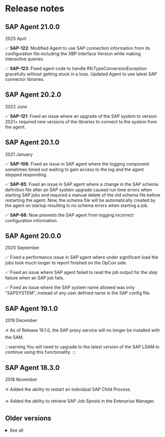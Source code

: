 # Release notes

## SAP Agent 21.0.0

2025 April

:white_check_mark: **SAP-122**: Modified Agent to use SAP connection information from its configuration file including the XBP Interface Version while making interactive queries. 

:white_check_mark: **SAP-123**: Fixed agent code to handle RfcTypeConversionException gracefully without getting stuck in a loop. Updated Agent to use latest SAP connector libraries.

## SAP Agent 20.2.0

2022 June

:white_check_mark: **SAP-121**: Fixed an issue where an upgrade of the SAP system to version 2021+ required new versions of the libraries to connect to the system from the agent.

## SAP Agent 20.1.0

2021 January

:white_check_mark: **SAP-106**: Fixed an issue in SAP agent where the logging component sometimes timed out waiting to gain access to the log and the agent stopped responding.

:white_check_mark: **SAP-85**: Fixed an issue in SAP agent where a change in the SAP schema definition file after an SAP system upgrade caused run time errors when starting SAP jobs and required a manual delete of the old schema file before restarting the agent. Now, the schema file will be automatically created by the agent on startup resulting in no schema errors when starting a job.

:white_check_mark: **SAP-68**: Now prevents the SAP agent from logging incorrect configuration information.

## SAP Agent 20.0.0

2020 September

:white_check_mark: Fixed a performance issue in SAP agent where under significant load the jobs took much longer to report finished on the OpCon side.

:white_check_mark: Fixed an issue where SAP agent failed to read the job output for the step failure when an SAP job fails.

:white_check_mark: Fixed an issue where the SAP system name allowed was only "SAPSYSTEM", instead of any user defined name in the SAP config file.

## SAP Agent 19.1.0

2019 December

:eight_spoked_asterisk: As of Release 19.1.0, the SAP proxy service will no longer be installed with the SAM.

:::warning
You will need to upgrade to the latest version of the SAP LSAM to continue using this functionality.
:::

## SAP Agent 18.3.0

2018 November

:eight_spoked_asterisk: Added the ability to restart an individual SAP Child Process.

:eight_spoked_asterisk: Added the ability to retrieve SAP Job Spools in the Enterprise Manager.

## Older versions

<details>
<summary>See all</summary>
<br />

#### SAP Agent 18.1.1

2018 June

:white_check_mark: Fixed an issue where SAP job track/queue functionality did not work with certification changes.

#### SAP Agent 18.0.0

:eight_spoked_asterisk: OpCon 18.0.0 has been certified by SAP with all of the latest requirements using all new SAP APIs.

:eight_spoked_asterisk: Enterprise Manager now provides even more capabilities regarding SAP and OpCon integration, such as:

- Increased the variant parameter length up to 255 characters.
- Allows users to create a new Variant directly from within the Enterprise Manager.
- Allows users to create a temporary Variant from the Enterprise Manager, stored in OpCon and dynamically sent with variable/properties replacement on the fly at submission.
- Allows users to create/modify/delete/activate/deactivate Profiles and manage associated Criteria (Job Interception Profile or Event Monitoring Profile).
- Allows users to define an email address as a recipient of the spool list of a Job.
- Allows users to view a specific spool file for a selected job in Daily.
- Additionally asks users to delete the job in SAP when the Master job is about to be deleted on user request.
- Supports SAP Event Driven Automation which maps OpCon Event(s) to run when specific SAP Event(s) run.
- Reads application log content and reads the application return code.

#### SAP Agent 17.1.0

2017 September

:white_check_mark: Fixed an issue where the reporting of child process statuses to OpCon would take a long time, causing delays in SAP workflows.

:::note
This same fix was delivered in the **17.0.2** and **16.2.7** versions.
:::

#### SAP Agent 16.2.1

2017 April

:white_check_mark: Fixed an issue where the LSAM went into a loop when it received a job kill command for a job that it had already reported as finished and the SAP jobs in OpCon stayed in a start attempted state.

:white_check_mark: Fixed an issue where the LSAM went into a loop upon encountering an RfcAbapRuntimeException and the SAP jobs in OpCon stayed in a start attempted state.

#### SAP Agent 16.2.0

2016 December

:eight_spoked_asterisk: Added new configuration setting, MaxJobLogSizeToRetrieve, to handle job log retrieval.

:white_check_mark: Fixed an issue where the LSAM would not recognize the Version configuration setting and failed to connect to the SAP System.

:white_check_mark: Fixed an issue where the MaxSpoolSizeToRetrieve configuration setting was applied to both job logs and spools.

#### SAP Agent 16.1.0

2016 September

:eight_spoked_asterisk: As of 16.1, the SAP LSAM is now a 64-bit version that will be installed as a new product, and it does not upgrade the 32-bit version. Customers can uninstall the existing 32-bit version before installing the new 64-bit version, or install the 64-bit version to a new location and the existing 32-bit version will not be affected.

:eight_spoked_asterisk: Updated the SAP LSAM definition to handle up to 500 steps per job.

:eight_spoked_asterisk: Added support for the LSAM to connect to SAP using the R3Name and Group from the Advanced Machine Properties in the Enterprise Manager to make use of load balancing servers in SAP.

</details>
